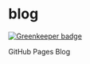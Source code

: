 blog
====

[![Greenkeeper badge](https://badges.greenkeeper.io/redpandatronicsuk/blog.svg)](https://greenkeeper.io/)

GitHub Pages Blog
